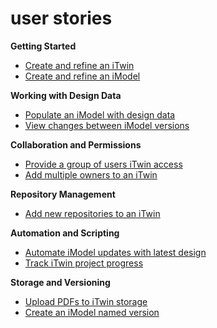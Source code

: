 # user stories

**Getting Started**
- [Create and refine an iTwin](user-stories/itwin-create.md)
- [Create and refine an iModel](user-stories/imodel-create.md)

**Working with Design Data**
- [Populate an iModel with design data](user-stories/imodel-populate-data.md)
- [View changes between iModel versions](user-stories/imodel-changeset-compare.md)

**Collaboration and Permissions**
- [Provide a group of users iTwin access](user-stories/itwin-group-access.md)
- [Add multiple owners to an iTwin](user-stories/itwin-add-multiple-owners.md)

**Repository Management**
- [Add new repositories to an iTwin](user-stories/itwin-add-repositories.md)

**Automation and Scripting**
- [Automate iModel updates with latest design](user-stories/imodel-automate-update.md)
- [Track iTwin project progress](user-stories/itwin-script-progress-tracker.md)

**Storage and Versioning**
- [Upload PDFs to iTwin storage](user-stories/itwin-upload-files-storage.md)
- [Create an iModel named version](user-stories/imodel-create-named-version.md)

